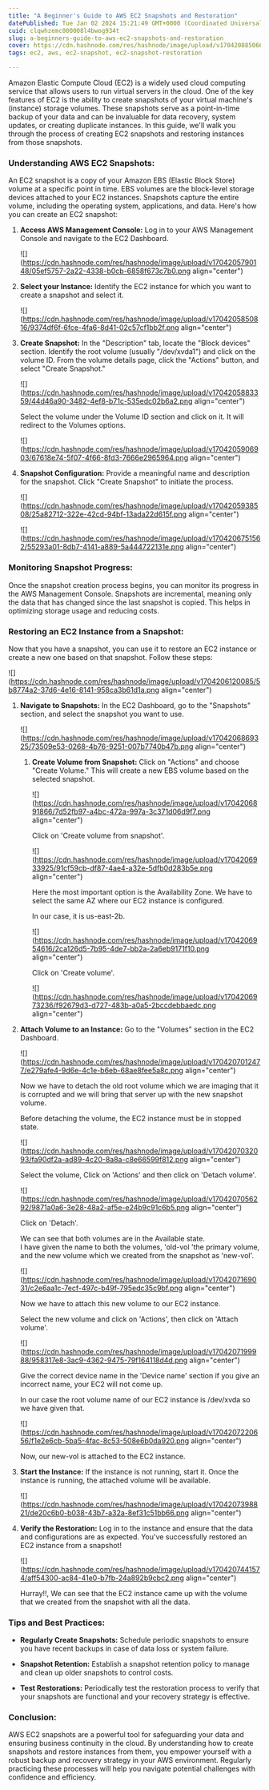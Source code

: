 ```yaml
---
title: "A Beginner's Guide to AWS EC2 Snapshots and Restoration"
datePublished: Tue Jan 02 2024 15:21:49 GMT+0000 (Coordinated Universal Time)
cuid: clqwhzemc000008l4bwog934t
slug: a-beginners-guide-to-aws-ec2-snapshots-and-restoration
cover: https://cdn.hashnode.com/res/hashnode/image/upload/v1704208850669/5a670ac5-bee3-45e2-941c-0cfc3545e069.png
tags: ec2, aws, ec2-snapshot, ec2-snapshot-restoration

---
```


Amazon Elastic Compute Cloud (EC2) is a widely used cloud computing service that allows users to run virtual servers in the cloud. One of the key features of EC2 is the ability to create snapshots of your virtual machine's (instance) storage volumes. These snapshots serve as a point-in-time backup of your data and can be invaluable for data recovery, system updates, or creating duplicate instances. In this guide, we'll walk you through the process of creating EC2 snapshots and restoring instances from those snapshots.

### **Understanding AWS EC2 Snapshots:**

An EC2 snapshot is a copy of your Amazon EBS (Elastic Block Store) volume at a specific point in time. EBS volumes are the block-level storage devices attached to your EC2 instances. Snapshots capture the entire volume, including the operating system, applications, and data. Here's how you can create an EC2 snapshot:

1. **Access AWS Management Console:** Log in to your AWS Management Console and navigate to the EC2 Dashboard.
    
    ![](https://cdn.hashnode.com/res/hashnode/image/upload/v1704205790148/05ef5757-2a22-4338-b0cb-6858f673c7b0.png align="center")
    
2. **Select your Instance:** Identify the EC2 instance for which you want to create a snapshot and select it.
    
    ![](https://cdn.hashnode.com/res/hashnode/image/upload/v1704205850816/9374df6f-6fce-4fa6-8d41-02c57cf1bb2f.png align="center")
    
3. **Create Snapshot:** In the "Description" tab, locate the "Block devices" section. Identify the root volume (usually "/dev/xvda1") and click on the volume ID. From the volume details page, click the "Actions" button, and select "Create Snapshot."
    
    ![](https://cdn.hashnode.com/res/hashnode/image/upload/v1704205883359/44d46a90-3482-4ef8-b71c-535edc02b6a2.png align="center")
    
    Select the volume under the Volume ID section and click on it. It will redirect to the Volumes options.
    
    ![](https://cdn.hashnode.com/res/hashnode/image/upload/v1704205906903/67618e74-5f07-4f66-8fd3-7666e2965964.png align="center")
    
4. **Snapshot Configuration:** Provide a meaningful name and description for the snapshot. Click "Create Snapshot" to initiate the process.
    
    ![](https://cdn.hashnode.com/res/hashnode/image/upload/v1704205938508/25a82712-322e-42cd-94bf-13ada22d615f.png align="center")
    
    ![](https://cdn.hashnode.com/res/hashnode/image/upload/v1704206751562/55293a01-8db7-4141-a889-5a444722131e.png align="center")
    

### **Monitoring Snapshot Progress:**

Once the snapshot creation process begins, you can monitor its progress in the AWS Management Console. Snapshots are incremental, meaning only the data that has changed since the last snapshot is copied. This helps in optimizing storage usage and reducing costs.

### **Restoring an EC2 Instance from a Snapshot:**

Now that you have a snapshot, you can use it to restore an EC2 instance or create a new one based on that snapshot. Follow these steps:

![](https://cdn.hashnode.com/res/hashnode/image/upload/v1704206120085/5b8774a2-37d6-4e16-8141-958ca3b61d1a.png align="center")

1. **Navigate to Snapshots:** In the EC2 Dashboard, go to the "Snapshots" section, and select the snapshot you want to use.
    
    ![](https://cdn.hashnode.com/res/hashnode/image/upload/v1704206869325/73509e53-0268-4b76-9251-007b7740b47b.png align="center")
    
    1. **Create Volume from Snapshot:** Click on "Actions" and choose "Create Volume." This will create a new EBS volume based on the selected snapshot.
        
        ![](https://cdn.hashnode.com/res/hashnode/image/upload/v1704206891866/7d52fb97-a4bc-472a-997a-3c371d06d9f7.png align="center")
        
        Click on 'Create volume from snapshot'.
        
        ![](https://cdn.hashnode.com/res/hashnode/image/upload/v1704206933925/91cf59cb-df87-4ae4-a32e-5dfb0d283b5e.png align="center")
        
        Here the most important option is the Availability Zone. We have to select the same AZ where our EC2 instance is configured.
        
        In our case, it is us-east-2b.
        
        ![](https://cdn.hashnode.com/res/hashnode/image/upload/v1704206954616/2ca126d5-7b95-4de7-bb2a-2a6eb9171f10.png align="center")
        
        Click on 'Create volume'.
        
        ![](https://cdn.hashnode.com/res/hashnode/image/upload/v1704206973236/f92679d3-d727-483b-a0a5-2bccdebbaedc.png align="center")
        
2. **Attach Volume to an Instance:** Go to the "Volumes" section in the EC2 Dashboard.
    
    ![](https://cdn.hashnode.com/res/hashnode/image/upload/v1704207012477/e279afe4-9d6e-4c1e-b6eb-68ae8fee5a8c.png align="center")
    
    Now we have to detach the old root volume which we are imaging that it is corrupted and we will bring that server up with the new snapshot volume.
    
    Before detaching the volume, the EC2 instance must be in stopped state.
    
    ![](https://cdn.hashnode.com/res/hashnode/image/upload/v1704207032093/fa90df2a-ad89-4c20-8a8a-c8e66599f812.png align="center")
    
    Select the volume, Click on 'Actions' and then click on 'Detach volume'.
    
    ![](https://cdn.hashnode.com/res/hashnode/image/upload/v1704207056292/9871a0a6-3e28-48a2-af5e-e24b9c91c6b5.png align="center")
    
    Click on 'Detach'.
    
    We can see that both volumes are in the Available state.  
    I have given the name to both the volumes, 'old-vol 'the primary volume, and the new volume which we created from the snapshot as 'new-vol'.
    
    ![](https://cdn.hashnode.com/res/hashnode/image/upload/v1704207169031/c2e6aa1c-7ecf-497c-b49f-795edc35c9bf.png align="center")
    
    Now we have to attach this new volume to our EC2 instance.
    
    Select the new volume and click on 'Actions', then click on 'Attach volume'.
    
    ![](https://cdn.hashnode.com/res/hashnode/image/upload/v1704207199988/958317e8-3ac9-4362-9475-79f164118d4d.png align="center")
    
    Give the correct device name in the 'Device name' section if you give an incorrect name, your EC2 will not come up.
    
    In our case the root volume name of our EC2 instance is /dev/xvda so we have given that.
    
    ![](https://cdn.hashnode.com/res/hashnode/image/upload/v1704207220656/f1e2e6cb-5ba5-4fac-8c53-508e6b0da920.png align="center")
    
    Now, our new-vol is attached to the EC2 instance.
    
3. **Start the Instance:** If the instance is not running, start it. Once the instance is running, the attached volume will be available.
    
    ![](https://cdn.hashnode.com/res/hashnode/image/upload/v1704207398821/de20c6b0-b038-43b7-a32a-8ef31c51bb66.png align="center")
    
4. **Verify the Restoration:** Log in to the instance and ensure that the data and configurations are as expected. You've successfully restored an EC2 instance from a snapshot!
    
    ![](https://cdn.hashnode.com/res/hashnode/image/upload/v1704207441574/aff54300-ac84-41e0-b7fb-24a892b9cbc2.png align="center")
    
    Hurray!!, We can see that the EC2 instance came up with the volume that we created from the snapshot with all the data.
    

### **Tips and Best Practices:**

* **Regularly Create Snapshots:** Schedule periodic snapshots to ensure you have recent backups in case of data loss or system failure.
    
* **Snapshot Retention:** Establish a snapshot retention policy to manage and clean up older snapshots to control costs.
    
* **Test Restorations:** Periodically test the restoration process to verify that your snapshots are functional and your recovery strategy is effective.
    

### Conclusion:

AWS EC2 snapshots are a powerful tool for safeguarding your data and ensuring business continuity in the cloud. By understanding how to create snapshots and restore instances from them, you empower yourself with a robust backup and recovery strategy in your AWS environment. Regularly practicing these processes will help you navigate potential challenges with confidence and efficiency.
